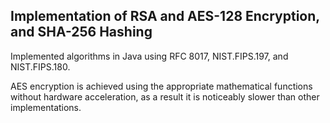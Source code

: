 ## Implementation of RSA and AES-128 Encryption, and SHA-256 Hashing

Implemented algorithms in Java using RFC 8017, NIST.FIPS.197, and NIST.FIPS.180.

AES encryption is achieved using the appropriate mathematical functions without hardware acceleration, as a result it is noticeably slower than other implementations.